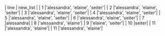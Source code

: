 | line | new_list      |
| 1    |'alessandra', 'elaine', 'seiter'|
| 2    |'alessandra', 'elaine', 'seiter'|
| 3    |'alessandra', 'elaine', 'seiter'|
| 4    |'alessandra', 'elaine', 'seiter'|
| 5    |'alessandra', 'elaine', 'seiter'|
| 6    |'alessandra', 'elaine', 'seiter'|
| 7    |alessandra|
| 8    |'alessandra', 'elaine'|
| 9    |'elaine', 'seiter'|
| 10   |seiter|
| 11   |'alessandra', 'elaine'|
| 11   |'alessandra', 'elaine'|